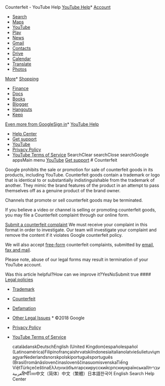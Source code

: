 Counterfeit - YouTube Help       [YouTube Help](/youtube)* [Account](https://myaccount.google.com/?utm_source=OGB&utm_medium=app)
* [Search](https://www.google.com/webhp)
* [Maps](https://maps.google.com/maps?hl=en)
* [YouTube](https://www.youtube.com/?gl=US)
* [Play](https://play.google.com/?hl=en)
* [News](https://news.google.com/nwshp?hl=en)
* [Gmail](https://mail.google.com/mail/)
* [Contacts](https://contacts.google.com/?hl=en)
* [Drive](https://drive.google.com/)
* [Calendar](https://www.google.com/calendar)
* [Translate](https://translate.google.com/?hl=en)
* [Photos](https://photos.google.com/?pageId=none)

[More](https://www.google.com/intl/en/options/)* [Shopping](http://www.google.com/shopping?hl=en)
* [Finance](https://www.google.com/finance)
* [Docs](https://docs.google.com/document/?usp=docs_alc)
* [Books](https://books.google.com/bkshp?hl=en)
* [Blogger](https://www.blogger.com/)
* [Hangouts](https://hangouts.google.com/)
* [Keep](https://keep.google.com/)

[Even more from Google](https://www.google.com/intl/en/options/)[Sign in](https://accounts.google.com/ServiceLogin?hl=en&passive=true&continue=http://support.google.com/youtube/answer/6154227%3Fhl%3Den%26ref_topic%3D6154211)* [YouTube Help](/youtube)
* [Help Center](https://support.google.com/youtube/)
* [Get support](/youtube/contactflow?hl=en)
* [YouTube](//www.youtube.com/)
* [Privacy Policy](//www.google.com/intl/en/privacy.html)
* [YouTube Terms of Service](http://youtube.com/t/terms)
SearchClear searchClose searchGoogle appsMain menu [YouTube](//www.youtube.com/)  [Get support](/youtube/contactflow?hl=en)         # Counterfeit

Google prohibits the sale or promotion for sale of counterfeit goods in its products, including YouTube. Counterfeit goods contain a trademark or logo that is identical to or substantially indistinguishable from the trademark of another. They mimic the brand features of the product in an attempt to pass themselves off as a genuine product of the brand owner.


Channels that promote or sell counterfeit goods may be terminated.


If you believe a video or channel is selling or promoting counterfeit goods, you may file a Counterfeit complaint through our online form.


[Submit a counterfeit complaint](https://www.youtube.com/reportingtool/counterfeit?rd=1)
We must receive your complaint in this format in order to investigate. Our team will investigate your complaint and remove the content if it violates Google counterfeit policy.


We will also accept [free-form](https://support.google.com/youtube/answer/6154219) counterfeit complaints, submitted by [email, fax and mail](https://support.google.com/youtube/answer/6154232).


Please note, abuse of our legal forms may result in termination of your YouTube account.


   Was this article helpful?How can we improve it?YesNoSubmit       true    #### [Legal policies](/youtube/topic/6154211?hl=en&ref_topic=2676378)

* [Trademark](/youtube/answer/6154218?hl=en&ref_topic=6154211)
* [Counterfeit](#)
* [Defamation](/youtube/answer/6154230?hl=en&ref_topic=6154211)
* [Other Legal Issues](/youtube/answer/6156383?hl=en&ref_topic=6154211)
        * ©2018 Google
* [Privacy Policy](//www.google.com/intl/en/privacy.html)
* [YouTube Terms of Service](http://youtube.com/t/terms)

   catalàdanskDeutschEnglish (United Kingdom)españolespañol (Latinoamérica)FilipinofrançaishrvatskiIndonesiaitalianolatviešulietuviųmagyarNederlandsnorskpolskiportuguêsportuguês (Brasil)românăslovenčinaslovenščinasuomisvenskaTiếng ViệtTürkçečeštinaΕλληνικάбългарскирусскийсрпскиукраїнськаעבריתالعربيةहिन्दीไทย中文（简体）中文（繁體）日本語한국어 English‎                          Search Help Center                                    